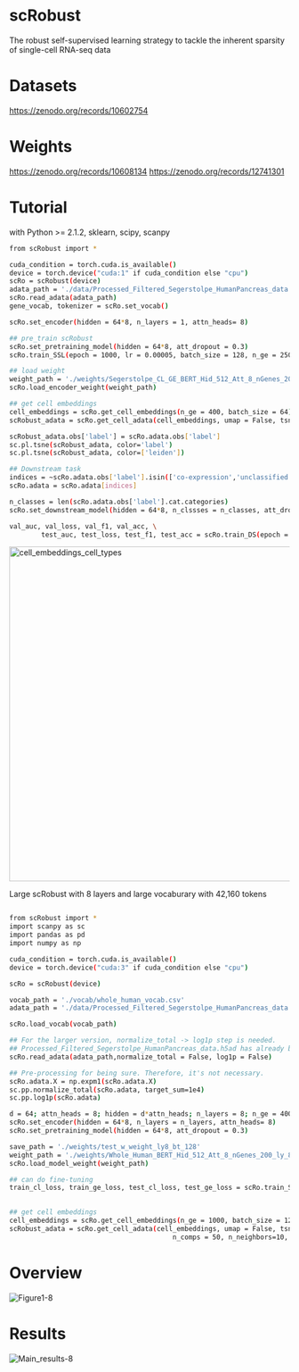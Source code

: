 # scRobust
The robust self-supervised learning strategy to tackle the inherent sparsity of single-cell RNA-seq data

# Datasets
https://zenodo.org/records/10602754

# Weights
https://zenodo.org/records/10608134
https://zenodo.org/records/12741301

# Tutorial
with Python >= 2.1.2, sklearn, scipy, scanpy

```sh
from scRobust import *

cuda_condition = torch.cuda.is_available()
device = torch.device("cuda:1" if cuda_condition else "cpu")
scRo = scRobust(device)
adata_path = './data/Processed_Filtered_Segerstolpe_HumanPancreas_data.h5ad'
scRo.read_adata(adata_path)
gene_vocab, tokenizer = scRo.set_vocab()

scRo.set_encoder(hidden = 64*8, n_layers = 1, attn_heads= 8)

## pre_train scRobust
scRo.set_pretraining_model(hidden = 64*8, att_dropout = 0.3)
scRo.train_SSL(epoch = 1000, lr = 0.00005, batch_size = 128, n_ge = 250, save_path = './weights/')

## load weight
weight_path = './weights/Segerstolpe_CL_GE_BERT_Hid_512_Att_8_nGenes_200_ly_1_bt_128_encoder.pt'
scRo.load_encoder_weight(weight_path)

## get cell embeddings
cell_embeddings = scRo.get_cell_embeddings(n_ge = 400, batch_size = 64)
scRobust_adata = scRo.get_cell_adata(cell_embeddings, umap = False, tsne = True, leiden = True, n_comps = 50, n_neighbors=10, n_pcs=50)

scRobust_adata.obs['label'] = scRo.adata.obs['label']
sc.pl.tsne(scRobust_adata, color='label')
sc.pl.tsne(scRobust_adata, color=['leiden'])

## Downstream task
indices = ~scRo.adata.obs['label'].isin(['co-expression','unclassified endocrine']).values
scRo.adata = scRo.adata[indices]

n_classes = len(scRo.adata.obs['label'].cat.categories)
scRo.set_downstream_model(hidden = 64*8, n_clssses = n_classes, att_dropout = 0.3)

val_auc, val_loss, val_f1, val_acc, \
        test_auc, test_loss, test_f1, test_acc = scRo.train_DS(epoch = 20, lr = 5e-5, batch_size = 64, n_ge = 800)

```
<img src="https://github.com/DMCB-GIST/scRobust/assets/31497898/00649a67-6005-45b3-8245-6a63c5c37504" alt="cell_embeddings_cell_types" width="600"/>

Large scRobust with 8 layers and large vocaburary with 42,160 tokens

```sh

from scRobust import *
import scanpy as sc
import pandas as pd
import numpy as np

cuda_condition = torch.cuda.is_available()
device = torch.device("cuda:3" if cuda_condition else "cpu")

scRo = scRobust(device)

vocab_path = './vocab/whole_human_vocab.csv'
adata_path = './data/Processed_Filtered_Segerstolpe_HumanPancreas_data.h5ad'

scRo.load_vocab(vocab_path)

## For the larger version, normalize_total -> log1p step is needed. 
## Processed_Filtered_Segerstolpe_HumanPancreas_data.h5ad has already been pre-processed.
scRo.read_adata(adata_path,normalize_total = False, log1p = False) 

## Pre-processing for being sure. Therefore, it's not necessary.
scRo.adata.X = np.expm1(scRo.adata.X)
sc.pp.normalize_total(scRo.adata, target_sum=1e4)
sc.pp.log1p(scRo.adata)

d = 64; attn_heads = 8; hidden = d*attn_heads; n_layers = 8; n_ge = 400;
scRo.set_encoder(hidden = 64*8, n_layers = n_layers, attn_heads= 8)
scRo.set_pretraining_model(hidden = 64*8, att_dropout = 0.3)

save_path = './weights/test_w_weight_ly8_bt_128'
weight_path = './weights/Whole_Human_BERT_Hid_512_Att_8_nGenes_200_ly_8_bt_256.pt'
scRo.load_model_weight(weight_path)

## can do fine-tuning
train_cl_loss, train_ge_loss, test_cl_loss, test_ge_loss = scRo.train_SSL(epoch = 100, lr = 0.0001, batch_size = 128, 
                                                                              n_ge = n_ge, save_path = save_path, simple = True)

## get cell embeddings
cell_embeddings = scRo.get_cell_embeddings(n_ge = 1000, batch_size = 128, use_HUGs = False, use_HVGs = True, simple = True)
scRobust_adata = scRo.get_cell_adata(cell_embeddings, umap = False, tsne = True, leiden = True, 
                                         n_comps = 50, n_neighbors=10, n_pcs=50)

```
# Overview
![Figure1-8](https://github.com/DMCB-GIST/scRobust/assets/31497898/2ec9e5cc-177a-454f-8ce2-6dbdf89b83cb)

# Results
![Main_results-8](https://github.com/DMCB-GIST/scRobust/assets/31497898/a736e655-ca70-4d75-b35a-ad43e27efcaa)

